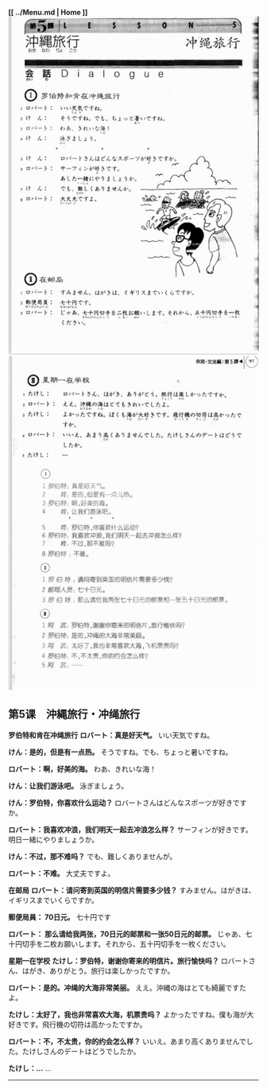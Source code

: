 **[[ ../Menu.md | Home ]]**
![](src/05-1.JPG)
![](src/05-2.JPG)
## 第5课　沖縄旅行・冲绳旅行
**罗伯特和肯在冲绳旅行**
**ロバート：真是好天气。**
いい天気ですね。

**けん：是的，但是有一点热。**
そうですね。でも、ちょっと暑いですね。

**ロバート：啊，好美的海。**
わあ、きれいな海！

**けん：让我们游泳吧。**
泳ぎましょう。

**けん：罗伯特，你喜欢什么运动？**
ロバートさんはどんなスポーツが好きですか。

**ロバート：我喜欢冲浪，我们明天一起去冲浪怎么样？**
サーフィンが好きです。明日一緒にやりましょうか。

**けん：不过，那不难吗？**
でも、難しくありませんが。

**ロバート：不难。**
大丈夫ですよ。

**在邮局**
**ロバート：请问寄到英国的明信片需要多少钱？**
すみません。はがきは、イギリスまでいくらですか。

**郵便局員： 70日元。**
七十円です

**ロバート： 那么请给我两张，70日元的邮票和一张50日元的邮票。**
じゃあ、七十円切手を二枚お願いします。それから、五十円切手を一枚ください。

**星期一在学校**
**たけし：罗伯特，谢谢你寄来的明信片。旅行愉快吗？**
ロバートさん、はがき、ありがとう。旅行は楽しかったですか。

**ロバート：是的。冲绳的大海非常美丽。**
ええ。沖縄の海はとても綺麗ですたよ。

**たけし：太好了，我也非常喜欢大海，机票贵吗？**
よかったですね。僕も海が大好きです。飛行機の切符は高かったですか。

**ロバート：不，不太贵，你的约会怎么样？**
いいえ。あまり高くありませんでした。たけしさんのデートはどうでしたか。

**たけし：…**
...

---

